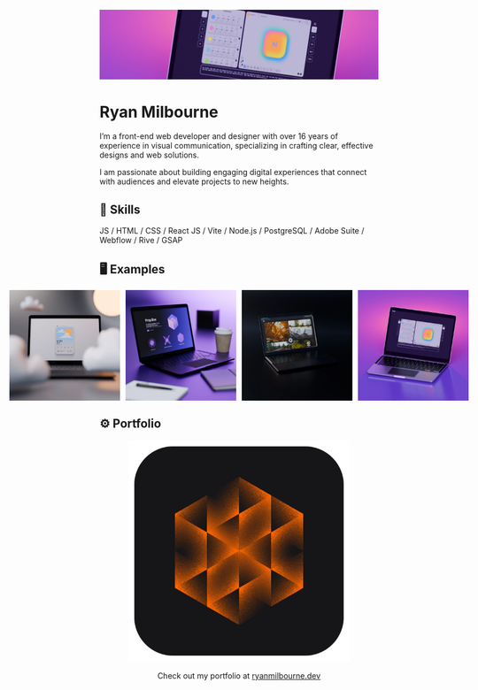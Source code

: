 ![banner image](images/banner-1.jpeg)

# Ryan Milbourne

I’m a front-end web developer and designer with over 16 years of experience in visual communication, specializing in crafting clear, effective designs and web solutions.

I am passionate about building engaging digital experiences that connect with audiences and elevate projects to new heights.

## 🤖 Skills

JS / HTML / CSS / React JS / Vite / Node.js / PostgreSQL / Adobe Suite / Webflow / Rive / GSAP

## 🖥️ Examples

<div align="left" style="display: flex; justify-content: center; gap: 10px;">
  <img src="images/weatherapp-image-1.webp" alt="example-image" width="200"/>
  <img src="images/propbox-thumbnail.webp" alt="example-image" width="200"/>
  <img src="images/vanurbantimber-thumbnail.webp" alt="example-image" width="200"/>
  <img src="images/boxed-thumbnail.webp" alt="example-image" width="200"/>
</div>

## ⚙️ Portfolio

<div align="center">
<img src="images/website-graphic.png" alt="example-image" width="400"/>

Check out my portfolio at [ryanmilbourne.dev](https://ryanmilbourne.dev)

</div>
